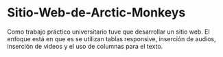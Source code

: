 # Sitio-Web-de-Arctic-Monkeys
Como trabajo práctico universitario tuve que desarrollar un sitio web. El enfoque está en que es se utilizan tablas responsive, inserción de audios, inserción de videos y el uso de columnas para el texto.

